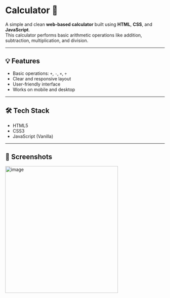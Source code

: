 # Calculator 🧮

A simple and clean **web-based calculator** built using **HTML**, **CSS**, and **JavaScript**.  
This calculator performs basic arithmetic operations like addition, subtraction, multiplication, and division.

---

## 💡 Features

- Basic operations: `+`, `-`, `×`, `÷`
- Clear and responsive layout
- User-friendly interface
- Works on mobile and desktop

---

## 🛠 Tech Stack

- HTML5
- CSS3
- JavaScript (Vanilla)

---

## 📸 Screenshots

<img width="356" height="401" alt="image" src="https://github.com/user-attachments/assets/bd4c16c6-aff1-4249-b7a8-688ed24fc002" />


